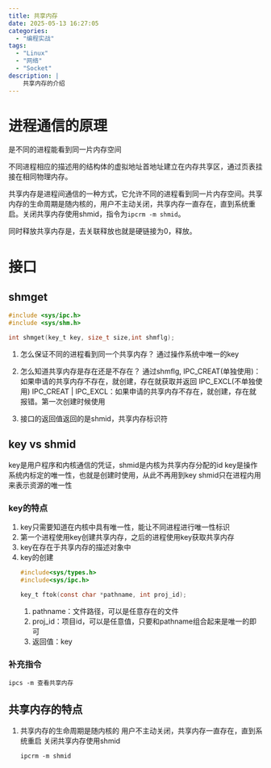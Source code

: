 ```yaml
---
title: 共享内存
date: 2025-05-13 16:27:05
categories: 
  - "编程实战"
tags:
  - "Linux" 
  - "网络"
  - "Socket"
description: |
    共享内存的介绍
---
```

# 进程通信的原理
是不同的进程能看到同一片内存空间

不同进程相应的描述用的结构体的虚拟地址首地址建立在内存共享区，通过页表挂接在相同物理内存。

共享内存是进程间通信的一种方式，它允许不同的进程看到同一片内存空间。共享内存的生命周期是随内核的，用户不主动关闭，共享内存一直存在，直到系统重启。关闭共享内存使用shmid，指令为`ipcrm -m shmid`。

同时释放共享内存是，去关联释放也就是硬链接为0，释放。

# 接口

## shmget

```c
#include <sys/ipc.h>
#include <sys/shm.h>

int shmget(key_t key, size_t size,int shmflg);
```
1. 怎么保证不同的进程看到同一个共享内存？
   通过操作系统中唯一的key

2. 怎么知道共享内存是存在还是不存在？
   通过shmflg,
   IPC_CREAT(单独使用)：如果申请的共享内存不存在，就创建，存在就获取并返回
   IPC_EXCL(不单独使用)
   IPC_CREAT | IPC_EXCL：如果申请的共享内存不存在，就创建，存在就报错。第一次创建时候使用

3. 接口的返回值返回的是shmid，共享内存标识符



## key vs shmid

key是用户程序和内核通信的凭证，shmid是内核为共享内存分配的id
key是操作系统内标定的唯一性，也就是创建时使用，从此不再用到key
shmid只在进程内用来表示资源的唯一性

### key的特点
1. key只需要知道在内核中具有唯一性，能让不同进程进行唯一性标识
2. 第一个进程使用key创建共享内存，之后的进程使用key获取共享内存
3. key在存在于共享内存的描述对象中
4. key的创建
   ```c
   #include<sys/types.h>
   #include<sys/ipc.h>

   key_t ftok(const char *pathname, int proj_id);

   ```
   1. pathname：文件路径，可以是任意存在的文件
   2. proj_id：项目id，可以是任意值，只要和pathname组合起来是唯一的即可
   3. 返回值：key

### 补充指令
```
ipcs -m 查看共享内存
```


## 共享内存的特点
1. 共享内存的生命周期是随内核的
   用户不主动关闭，共享内存一直存在，直到系统重启
   关闭共享内存使用shmid
   ```
   ipcrm -m shmid
   ```